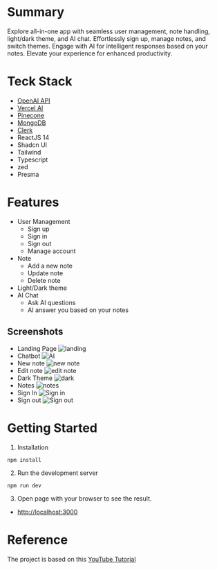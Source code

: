 # Summary
Explore all-in-one app with seamless user management, note handling, light/dark theme, and AI chat. Effortlessly sign up, manage notes, and switch themes. Engage with AI for intelligent responses based on your notes. Elevate your experience for enhanced productivity.

# Teck Stack
- [OpenAI API]()
- [Vercel AI]()
- [Pinecone](https://www.pinecone.io/)
- [MongoDB](https://www.mongodb.com/)
- [Clerk](https://clerk.com)
- ReactJS 14
- Shadcn UI
- Tailwind
- Typescript
- zed
- Presma

# Features
- User Management 
  - Sign up
  - Sign in
  - Sign out
  - Manage account
- Note
  - Add a new note
  - Update note
  - Delete note
- Light/Dark theme
- AI Chat
  - Ask AI questions 
  - AI answer you based on your notes

## Screenshots
- Landing Page
  ![landing](./screenshots/Landing.jpg)
- Chatbot
  ![AI](./screenshots/AI.jpg)
- New note
  ![new note](./screenshots/NewNote.jpg)
- Edit note
  ![edit note](./screenshots/EditNote.jpg)
- Dark Theme
  ![dark](./screenshots/DarkTheme.jpg)
- Notes
  ![notes](./screenshots/Notes.jpg)
- Sign In
  ![Sign in](./screenshots/SignIn.jpg)
- Sign out
  ![Sign out](./screenshots/SignOut.jpg)

# Getting Started
1. Installation
```shell
npm install
```

2. Run the development server
```shell
npm run dev
```

3. Open page with your browser to see the result.
  - [http://localhost:3000](http://localhost:3000)



# Reference
The project is based on this [YouTube Tutorial](https://youtu.be/mkJbEP5GeRA?si=IY5-_swNiSVgkpHv)
